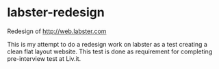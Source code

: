 # labster-redesign
Redesign of http://web.labster.com

This is my attempt to do a redesign work on labster as a test creating a clean flat layout website.
This test is done as requirement for completing pre-interview test at Liv.it.
